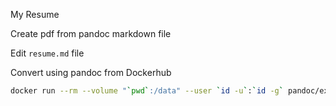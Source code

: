 My Resume

Create pdf from pandoc markdown file


Edit `resume.md` file

Convert using pandoc from Dockerhub

```bash
docker run --rm --volume "`pwd`:/data" --user `id -u`:`id -g` pandoc/extra --pdf-engine=lualatex resume.md -o Luis_Fernando_Dresch_Resume.pdf
```
